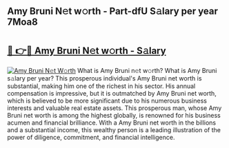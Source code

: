 ## Amy Bruni N𝚎t w𝚘rth - Part-dfU S𝚊lary per year 7Moa8

# <h2><a href="http://gc0y1n6.nevu.top/?p=Amy+Bruni">🔗 👉🔴 Amy Bruni N𝚎t w𝚘rth - S𝚊lary</a></h2>

[![Amy Bruni N𝚎t W𝚘rth](https://i.imgur.com/Oavwk0R.jpeg)](http://gc0y1n6.nevu.top/?p=Amy+Bruni)
What is Amy Bruni n𝚎t w𝚘rth? What is Amy Bruni s𝚊lary per year?
This prosperous individual's Amy Bruni net worth is substantial, making him one of the richest in his sector. His annual compensation is impressive, but it is outmatched by Amy Bruni net worth, which is believed to be more significant due to his numerous business interests and valuable real estate assets. This prosperous man, whose Amy Bruni net worth is among the highest globally, is renowned for his business acumen and financial brilliance. With a Amy Bruni net worth in the billions and a substantial income, this wealthy person is a leading illustration of the power of diligence, commitment, and financial intelligence.
